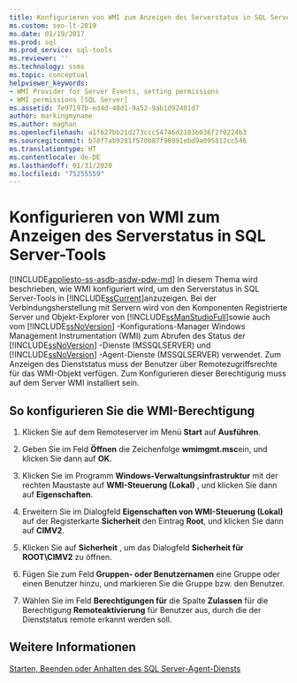 ```yaml
---
title: Konfigurieren von WMI zum Anzeigen des Serverstatus in SQL Server-Tools
ms.custom: seo-lt-2019
ms.date: 01/19/2017
ms.prod: sql
ms.prod_service: sql-tools
ms.reviewer: ''
ms.technology: ssms
ms.topic: conceptual
helpviewer_keywords:
- WMI Provider for Server Events, setting permissions
- WMI permissions [SQL Server]
ms.assetid: 7e97197b-ed4d-40d1-9a52-9ab1d92401d7
author: markingmyname
ms.author: maghan
ms.openlocfilehash: a1f627bb21d273ccc54746d2103b036f2f0224b3
ms.sourcegitcommit: b78f7ab9281f570b87f96991ebd9a095812cc546
ms.translationtype: HT
ms.contentlocale: de-DE
ms.lasthandoff: 01/31/2020
ms.locfileid: "75255559"
---
```

# <a name="configure-wmi-to-show-server-status-in-sql-server-tools"></a>Konfigurieren von WMI zum Anzeigen des Serverstatus in SQL Server-Tools
[!INCLUDE[appliesto-ss-asdb-asdw-pdw-md](../includes/appliesto-ss-asdb-asdw-pdw-md.md)]
In diesem Thema wird beschrieben, wie WMI konfiguriert wird, um den Serverstatus in SQL Server-Tools in [!INCLUDE[ssCurrent](../includes/sscurrent-md.md)]anzuzeigen. Bei der Verbindungsherstellung mit Servern wird von den Komponenten Registrierte Server und Objekt-Explorer von [!INCLUDE[ssManStudioFull](../includes/ssmanstudiofull-md.md)]sowie auch vom [!INCLUDE[ssNoVersion](../includes/ssnoversion-md.md)] -Konfigurations-Manager Windows Management Instrumentation (WMI) zum Abrufen des Status der [!INCLUDE[ssNoVersion](../includes/ssnoversion-md.md)] -Dienste (MSSQLSERVER) und [!INCLUDE[ssNoVersion](../includes/ssnoversion-md.md)] -Agent-Dienste (MSSQLSERVER) verwendet. Zum Anzeigen des Dienststatus muss der Benutzer über Remotezugriffsrechte für das WMI-Objekt verfügen. Zum Konfigurieren dieser Berechtigung muss auf dem Server WMI installiert sein.  
  
## <a name="SSMSProcedure"></a>So konfigurieren Sie die WMI-Berechtigung  
  
1.  Klicken Sie auf dem Remoteserver im Menü **Start** auf **Ausführen**.  
  
2.  Geben Sie im Feld **Öffnen** die Zeichenfolge **wmimgmt.msc**ein, und klicken Sie dann auf **OK**.  
  
3.  Klicken Sie im Programm **Windows-Verwaltungsinfrastruktur** mit der rechten Maustaste auf **WMI-Steuerung (Lokal)** , und klicken Sie dann auf **Eigenschaften**.  
  
4.  Erweitern Sie im Dialogfeld **Eigenschaften von WMI-Steuerung (Lokal)** auf der Registerkarte **Sicherheit** den Eintrag **Root**, und klicken Sie dann auf **CIMV2**.  
  
5.  Klicken Sie auf **Sicherheit** , um das Dialogfeld **Sicherheit für ROOT\CIMV2** zu öffnen.  
  
6.  Fügen Sie zum Feld **Gruppen- oder Benutzernamen** eine Gruppe oder einen Benutzer hinzu, und markieren Sie die Gruppe bzw. den Benutzer.  
  
7.  Wählen Sie im Feld **Berechtigungen für** _<group or user>_ die Spalte **Zulassen** für die Berechtigung **Remoteaktivierung** für Benutzer aus, durch die der Dienststatus remote erkannt werden soll.  
  
## <a name="see-also"></a>Weitere Informationen  
[Starten, Beenden oder Anhalten des SQL Server-Agent-Diensts](../ssms/agent/start-stop-or-pause-the-sql-server-agent-service.md)  
  
